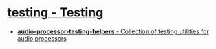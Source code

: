 # [**testing** - Testing](testing)

* [**audio-processor-testing-helpers** - Collection of testing utilities for audio processors](audio-processor-testing-helpers)

